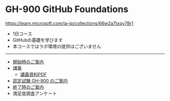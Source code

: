 # GH-900 GitHub Foundations

https://learn.microsoft.com/ja-jp/collections/66w2a7txpy78r1

- 1日コース
- GitHubの基礎を学びます
- 本コースではラボ環境の提供はございません

---

- [開始時のご案内](../opening.md)
- 講義
  - [講義資料PDF](GH-900.pdf)
- [認定試験 GH-900 のご案内](exam.md)
- [終了時のご案内](../closing-no-lab.md)
- 満足度調査アンケート


<!--
https://techcommunity.microsoft.com/blog/iltcommunicationblog/new-github-certification-courses-coming-soon-to-ilt-/4385319

https://learn.microsoft.com/en-us/training/courses/gh-900t00

- for developers
- learn GitHub basic usage
-->
